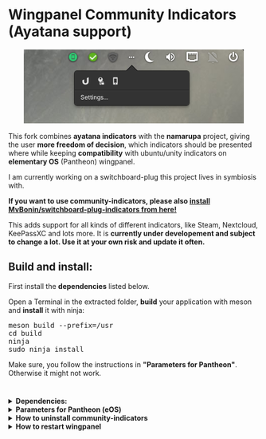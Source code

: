 # Wingpanel Community Indicators (Ayatana support)

<p align="center"><img src="screenshot.png"/> </p>

This fork combines <b>ayatana indicators</b> with the <b>namarupa</b> project, giving the user <b>more freedom of decision</b>, which indicators should be presented where while keeping <b>compatibility</b> with ubuntu/unity indicators on <b>elementary OS</b> (Pantheon) wingpanel.

I am currently working on a switchboard-plug this project lives in symbiosis with.

<b>If you want to use community-indicators, please also <a href="https://github.com/MvBonin/switchboard-plug-indicators">install MvBonin/switchboard-plug-indicators from here!</a></b>



This adds support for all kinds of different indicators, like Steam, Nextcloud, KeePassXC and lots more.
It is <b>currently under developement and subject to change a lot. Use it at your own risk and update it often.</b>




 ## Build and install:
First install the <b>dependencies</b> listed below.

Open a Terminal in the extracted folder, <b>build</b> your application with meson and <b>install</b> it with ninja:<br/>

<pre>meson build --prefix=/usr
cd build
ninja
sudo ninja install
</pre>
Make sure, you follow the instructions in <b>"Parameters for Pantheon"</b>. Otherwise it might not work.

<h1></h1>

<details>
  <summary><b>Dependencies:</b> </summary>
  You'll need the following dependencies :

<pre>sudo apt-get install valac gcc meson 
sudo apt-get install libglib2.0-dev libgranite-dev libindicator3-dev libjson-glib-dev </pre>


- Version Hera (5) and previous :  
  <pre>sudo apt-get install libwingpanel-2.0-dev</pre>

- Version Odin(6) and later:   
  <pre>sudo apt-get install libwingpanel-dev indicator-application</pre>

</details>

<details>
  <summary><b>Parameters for Pantheon (eOS)</b></summary>
  You need to add Pantheon to the list of desktops abled to work with indicators.

  There are two ways to do it, so just choose one:<br/>
<ul>
<li><b>1. - Manually with autostart (thanks to JMoerman):</b></li>
just add the following custom command to auto start in 

System settings -> "Applications" -> "Startup" -> "Add Startup App…" -> "Type in a custom command".
<pre>/usr/lib/x86_64-linux-gnu/indicator-application/indicator-application-service</pre> 
Now you need to change a file:
<pre>sudo nano /etc/xdg/autostart/indicator-application.desktop</pre>
Search the parameter: OnlyShowIn= and add "Pantheon" at the end of the line : 
<pre>OnlyShowIn=Unity;GNOME;Pantheon;</pre>
Save your changes (Ctrl+X to quit + Y(es) to save the changes + Enter to validate the filename).<br/>


<li><b>2. - With the terminal (thanks to ankurk91):</b></li>
Open Terminal and run the following commands.
<pre>mkdir -p ~/.config/autostart
cp /etc/xdg/autostart/indicator-application.desktop ~/.config/autostart/
sed -i 's/^OnlyShowIn.*/OnlyShowIn=Unity;GNOME;Pantheon;/' ~/.config/autostart/indicator-application.desktop</pre>
</ul>

<b>For changes to take effect you need to reboot your machine.</b>


</details>
<details>
  <summary><b>How to uninstall community-indicators</b></summary>

### If you want to <b>uninstall</b> it, open a terminal in the build folder.
<pre>sudo ninja uninstall</pre>
</details>

<details>
  <summary><b>How to restart wingpanel</b></summary>


### To restart wingpanel:

Version Hera(5) and previous:  <pre>killall wingpanel</pre>


Version Odin(6): <pre>killall io.elementary.wingpanel</pre>
</details>
